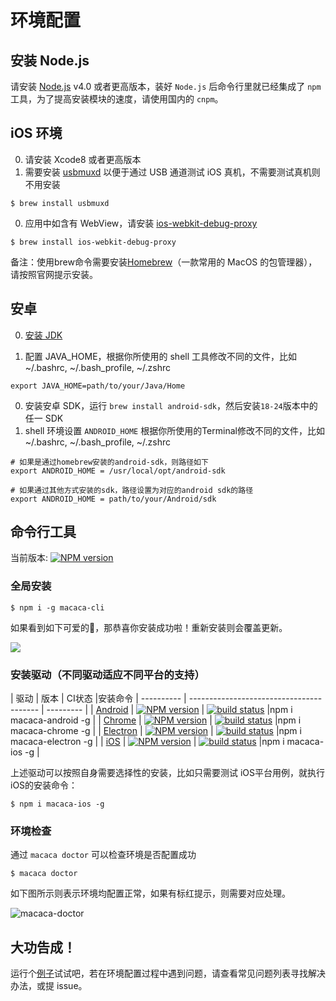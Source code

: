# 环境配置

## 安装 Node.js

请安装 [Node.js](https://nodejs.org/) v4.0 或者更高版本，装好 `Node.js` 后命令行里就已经集成了 `npm` 工具，为了提高安装模块的速度，请使用国内的 `cnpm`。

## iOS 环境

0. 请安装 Xcode8 或者更高版本
0. 需要安装 [usbmuxd](//github.com/libimobiledevice/usbmuxd) 以便于通过 USB 通道测试 iOS 真机，不需要测试真机则不用安装

```shell
$ brew install usbmuxd
```

0. 应用中如含有 WebView，请安装 [ios-webkit-debug-proxy](//github.com/google/ios-webkit-debug-proxy)

```shell
$ brew install ios-webkit-debug-proxy
```

备注：使用brew命令需要安装[Homebrew](http://brew.sh/index_zh-cn.html)（一款常用的 MacOS 的包管理器），请按照官网提示安装。

## 安卓

0. [安装 JDK](http://www.oracle.com/technetwork/java/javase/downloads/jdk8-downloads-2133151.html)

0. 配置 JAVA_HOME，根据你所使用的 shell 工具修改不同的文件，比如 ~/.bashrc, ~/.bash_profile, ~/.zshrc

  ```shell
  export JAVA_HOME=path/to/your/Java/Home
  ```

0. 安装安卓 SDK，运行 `brew install android-sdk`，然后安装`18-24`版本中的任一 SDK
0. shell 环境设置 `ANDROID_HOME`
	根据你所使用的Terminal修改不同的文件，比如~/.bashrc, ~/.bash_profile, ~/.zshrc

```shell
# 如果是通过homebrew安装的android-sdk，则路径如下
export ANDROID_HOME = /usr/local/opt/android-sdk

# 如果通过其他方式安装的sdk，路径设置为对应的android sdk的路径
export ANDROID_HOME = path/to/your/Android/sdk

```

## 命令行工具

当前版本: [![NPM version][npm-image]][npm-url]

[npm-image]: https://img.shields.io/npm/v/macaca-cli.svg?style=flat-square
[npm-url]: https://npmjs.org/package/macaca-cli

### 全局安装

```shell
$ npm i -g macaca-cli
```

如果看到如下可爱的🐒，那恭喜你安装成功啦！重新安装则会覆盖更新。

![](https://os.alipayobjects.com/rmsportal/zSmLbyWUarTabaP.png)

### 安装驱动（不同驱动适应不同平台的支持）

| 驱动       | 版本                                     | CI状态    |安装命令
| ---------- | ---------------------------------------- | --------- |
| [Android](//github.com/macacajs/macaca-android)     | [![NPM version][npm-image-0]][npm-url-0] | [![build status][travis-image-0]][travis-url-0] 	|npm i macaca-android -g         |
| [Chrome](//github.com/macacajs/macaca-chrome)       | [![NPM version][npm-image-1]][npm-url-1] | [![build status][travis-image-1]][travis-url-1]  |npm i macaca-chrome -g          |
| [Electron](//github.com/macacajs/macaca-electron)   | [![NPM version][npm-image-2]][npm-url-2] | [![build status][travis-image-2]][travis-url-2] 	|npm i macaca-electron -g           |
| [iOS](//github.com/macacajs/macaca-ios)             | [![NPM version][npm-image-3]][npm-url-3] | [![build status][travis-image-3]][travis-url-3]  |npm i macaca-ios -g          |

[npm-image-0]: https://img.shields.io/npm/v/macaca-android.svg?style=flat-square
[npm-url-0]: https://npmjs.org/package/macaca-android
[npm-image-1]: https://img.shields.io/npm/v/macaca-chrome.svg?style=flat-square
[npm-url-1]: https://npmjs.org/package/macaca-chrome
[npm-image-2]: https://img.shields.io/npm/v/macaca-electron.svg?style=flat-square
[npm-url-2]: https://npmjs.org/package/macaca-electron
[npm-image-3]: https://img.shields.io/npm/v/macaca-ios.svg?style=flat-square
[npm-url-3]: https://npmjs.org/package/macaca-ios

[travis-image-0]: https://img.shields.io/travis/macacajs/macaca-android.svg?style=flat-square
[travis-url-0]: https://travis-ci.org/macacajs/macaca-android
[travis-image-1]: https://img.shields.io/travis/macacajs/macaca-chrome.svg?style=flat-square
[travis-url-1]: https://travis-ci.org/macacajs/macaca-chrome
[travis-image-2]: https://img.shields.io/travis/macacajs/macaca-electron.svg?style=flat-square
[travis-url-2]: https://travis-ci.org/macacajs/macaca-electron
[travis-image-3]: https://img.shields.io/travis/macacajs/macaca-ios.svg?style=flat-square
[travis-url-3]: https://travis-ci.org/macacajs/macaca-ios

上述驱动可以按照自身需要选择性的安装，比如只需要测试 iOS平台用例，就执行iOS的安装命令：

```shell
$ npm i macaca-ios -g
```

### 环境检查

通过 `macaca doctor` 可以检查环境是否配置成功

```shell
$ macaca doctor
```

如下图所示则表示环境均配置正常，如果有标红提示，则需要对应处理。

![macaca-doctor](http://ww1.sinaimg.cn/mw690/6b65a607jw1fa3cqjexk2j21c20padqa.jpg)

## 大功告成！

运行个[例子](./getting-started.html)试试吧，若在环境配置过程中遇到问题，请查看常见问题列表寻找解决办法，或提
issue。
